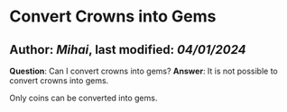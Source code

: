 ﻿# Convert Crowns into Gems

Author: *Mihai*, last modified: _04/01/2024_
---

**Question**: Can I convert crowns into gems?
**Answer**: It is not possible to convert crowns into gems.

Only coins can be converted into gems.
